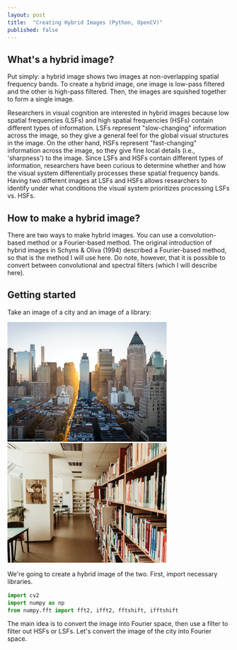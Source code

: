 ```yaml
---
layout: post
title:  "Creating Hybrid Images (Python, OpenCV)"
published: false
---
```


## What's a hybrid image?
Put simply: a hybrid image shows two images at non-overlapping spatial frequency bands. To create a hybrid image, one image is low-pass filtered and the other is high-pass filtered. Then, the images are squished together to form a single image.

Researchers in visual cognition are interested in hybrid images because low spatial frequencies (LSFs) and high spatial frequencies (HSFs) contain different types of information. LSFs represent "slow-changing" information across the image, so they give a general feel for the global visual structures in the image. On the other hand, HSFs represent "fast-changing" information across the image, so they give fine local details (i.e., 'sharpness') to the image. Since LSFs and HSFs contain different types of information, researchers have been curious to determine whether and how the visual system differentially processes these spatial frequency bands. Having two different images at LSFs and HSFs allows researchers to identify under what conditions the visual system prioritizes processing LSFs vs. HSFs. 

## How to make a hybrid image?
There are two ways to make hybrid images. You can use a convolution-based method or a Fourier-based method. The original introduction of hybrid images in Schyns & Oliva (1994) described a Fourier-based method, so that is the method I will use here. Do note, however, that it is possible to convert between convolutional and spectral filters (which I will describe here).

## Getting started
Take an image of a city and an image of a library:

![city](/assets/images/city.png) ![library](/assets/images/library.png)   

We're going to create a hybrid image of the two. First, import necessary libraries.
```python
import cv2
import numpy as np
from numpy.fft import fft2, ifft2, fftshift, ifftshift
```

The main idea is to convert the image into Fourier space, then use a filter to filter out HSFs or LSFs. Let's convert the image of the city into Fourier space. 